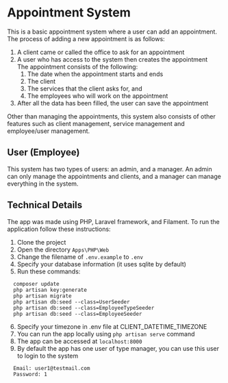# Appointment System
This is a basic appointment system where a user can add an appointment. The process of adding a new appointment is as follows:
<ol>
<li>A client came or called the office to ask for an appointment</li>
<li>A user who has access to the system then creates the appointment<br/>
  The appointment consists of the following:
  <ol>
    <li>The date when the appointment starts and ends</li>
    <li>The client</li>
    <li>The services that the client asks for, and</li>
    <li>The employees who will work on the appointment</li>
  </ol>
</li>
<li>After all the data has been filled, the user can save the appointment</li>
</ol>

Other than managing the appointments, this system also consists of other features such as client management, service management and employee/user management. 

## User (Employee)
This system has two types of users: an admin, and a manager. An admin can only manage the appointments and clients, and a manager can manage everything in the system.


## Technical Details
The app was made using PHP, Laravel framework, and Filament. To run the application follow these instructions:
<br/>
<ol>
  <li>Clone the project</li>
  <li>Open the directory <code>Apps\PHP\Web</code></li>
  <li>Change the filename of <code>.env.example</code> to <code>.env</code></li>
  <li>Specify your database information (it uses sqlite by default)</li>
  <li>Run these commands:</li>
</ol>

```
  composer update
  php artisan key:generate
  php artisan migrate
  php artisan db:seed --class=UserSeeder
  php artisan db:seed --class=EmployeeTypeSeeder
  php artisan db:seed --class=EmployeeSeeder
```

6. Specify your timezone in .env file at CLIENT_DATETIME_TIMEZONE
7. You can run the app locally using <code>php artisan serve</code> command
8. The app can be accessed at <code>localhost:8000</code>
9. By default the app has one user of type manager, you can use this user to login to the system<br/>
```
  Email: user1@testmail.com
  Password: 1
```
